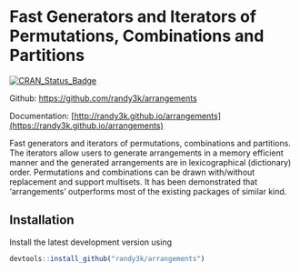 
<!-- README.md is generated from README.Rmd. Please edit that file -->

# Fast Generators and Iterators of Permutations, Combinations and Partitions

[![CRAN\_Status\_Badge](http://www.r-pkg.org/badges/version/arrangements)](https://cran.r-project.org/package=arrangements)

Github: <https://github.com/randy3k/arrangements>

Documentation:
[http://randy3k.github.io/arrangements](https://randy3k.github.io/arrangements)

Fast generators and iterators of permutations, combinations and
partitions. The iterators allow users to generate arrangements in a
memory efficient manner and the generated arrangements are in
lexicographical (dictionary) order. Permutations and combinations can be
drawn with/without replacement and support multisets. It has been
demonstrated that ‘arrangements’ outperforms most of the existing
packages of similar kind.

## Installation

Install the latest development version using

``` r
devtools::install_github("randy3k/arrangements")
```

